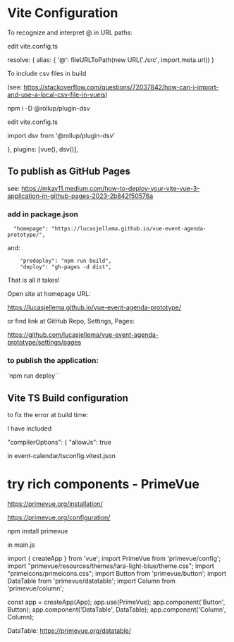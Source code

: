 # Vite Configuration

To recognize and interpret @ in URL paths:

edit vite.config.ts

  resolve: {
    alias: {
      '@': fileURLToPath(new URL('./src', import.meta.url))
    }


To include csv files in build

(see: https://stackoverflow.com/questions/72037842/how-can-i-import-and-use-a-local-csv-file-in-vuejs)

npm i -D @rollup/plugin-dsv

edit vite.config.ts

import dsv from '@rollup/plugin-dsv'

  },  plugins: [vue(), dsv()],


## To publish as GitHub Pages

see: https://mkay11.medium.com/how-to-deploy-your-vite-vue-3-application-in-github-pages-2023-2b842f50576a 


### add in package.json

```
  "homepage": "https://lucasjellema.github.io/vue-event-agenda-prototype/",
```

and:
```
    "predeploy": "npm run build",
    "deploy": "gh-pages -d dist",
```

That is all it takes!

Open site at homepage URL:

https://lucasjellema.github.io/vue-event-agenda-prototype/

or find link at GitHub Repo, Settings, Pages:

https://github.com/lucasjellema/vue-event-agenda-prototype/settings/pages

### to publish the application:

`npm run deploy``



## Vite TS Build configuration

to fix the error at build time:

I have included

 "compilerOptions": {
    "allowJs": true

in event-calendar/tsconfig.vitest.json

# try rich components - PrimeVue

https://primevue.org/installation/

https://primevue.org/configuration/


npm install primevue

in main.js

import { createApp } from 'vue';
import PrimeVue from 'primevue/config';
import "primevue/resources/themes/lara-light-blue/theme.css";
import "primeicons/primeicons.css";
import Button from 'primevue/button';
import DataTable from 'primevue/datatable';
import Column from 'primevue/column';


const app = createApp(App);
app.use(PrimeVue);
app.component('Button', Button);
app.component('DataTable', DataTable);
app.component('Column', Column);


DataTable: https://primevue.org/datatable/

